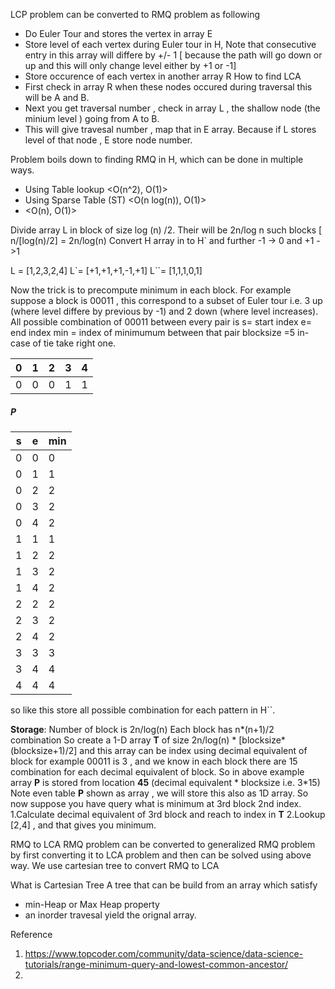 LCP problem can be converted to RMQ problem as following
* Do Euler Tour and stores the vertex  in array E
* Store level of each vertex during Euler tour in H, Note that consecutive entry in this array will differe by +/- 1 [ because the path will go down or up and this will only change level either by +1 or -1]
* Store occurence of each vertex in another array R
How to find LCA
* First check in array R when these nodes occured during traversal this will be A and B.
* Next you get traversal number , check in array L , the shallow node (the minium level ) going from A to B.
* This will give travesal number , map that in E array. Because if L stores level of that node , E store node number.

Problem boils down to finding RMQ in H, which can be done in multiple ways.
* Using Table lookup <O(n^2), O(1)>
* Using Sparse Table (ST) <O(n log(n)), O(1)>
* <O(n), O(1)> 

Divide array L in block of size log (n) /2. Their will be 2n/log n such blocks  [ n/[log(n)/2] = 2n/log(n)
Convert H array in to H` and further -1 -> 0 and +1 ->1

L = [1,2,3,2,4]
L`= [+1,+1,+1,-1,+1]
L``= [1,1,1,0,1]

Now the trick is to precompute minimum in each block.
For example suppose a block is  00011 , this correspond to a subset of Euler tour i.e. 3 up (where level differe by previous by -1) and 2 down (where level increases).
All possible combination of 00011 between every pair is
s= start index
e= end index 
min = index of minimumum between that pair 
blocksize =5
in-case of tie take right one.

|0|1|2|3|4|
|---|---|---|---|---|
|0|0|0|1|1|

##### P
|s|e|min|
|---|---|---|
|0|0|0|
|0|1|1|
|0|2|2|
|0|3|2|
|0|4|2|
|1|1|1|
|1|2|2|
|1|3|2|
|1|4|2|
|2|2|2|
|2|3|2|
|2|4|2|
|3|3|3|
|3|4|4|
|4|4|4|

so like this store all possible combination for each pattern in H``.

__Storage__:
Number of block is  2n/log(n)
Each block has n*(n+1)/2 combination
So create a 1-D array __T__ of size 2n/log(n) * [blocksize*(blocksize+1)/2] 
and this array can be index using decimal equivalent of block 
for example 00011 is 3 , and we know in each block  there are 15 combination for each decimal equivalent of block.
So in above example array __P__ is stored from location __45__ (decimal equivalent * blocksize i.e. 3*15)
Note even table __P__ shown as array , we will store this also as 1D array.
 So now suppose  you have query what is minimum at 3rd block 2nd index.
 1.Calculate decimal equivalent of 3rd block and reach to index in __T__
 2.Lookup [2,4] , and that gives you minimum.
 
 


RMQ to LCA
RMQ problem can be converted to generalized RMQ problem by first converting it to LCA problem and then can be solved using above way.
We use cartesian tree to convert RMQ to LCA

What is Cartesian Tree
 A tree that can be build from an array which satisfy
* min-Heap or Max Heap property
* an inorder travesal yield the orignal array.



Reference
1. https://www.topcoder.com/community/data-science/data-science-tutorials/range-minimum-query-and-lowest-common-ancestor/
2. 
